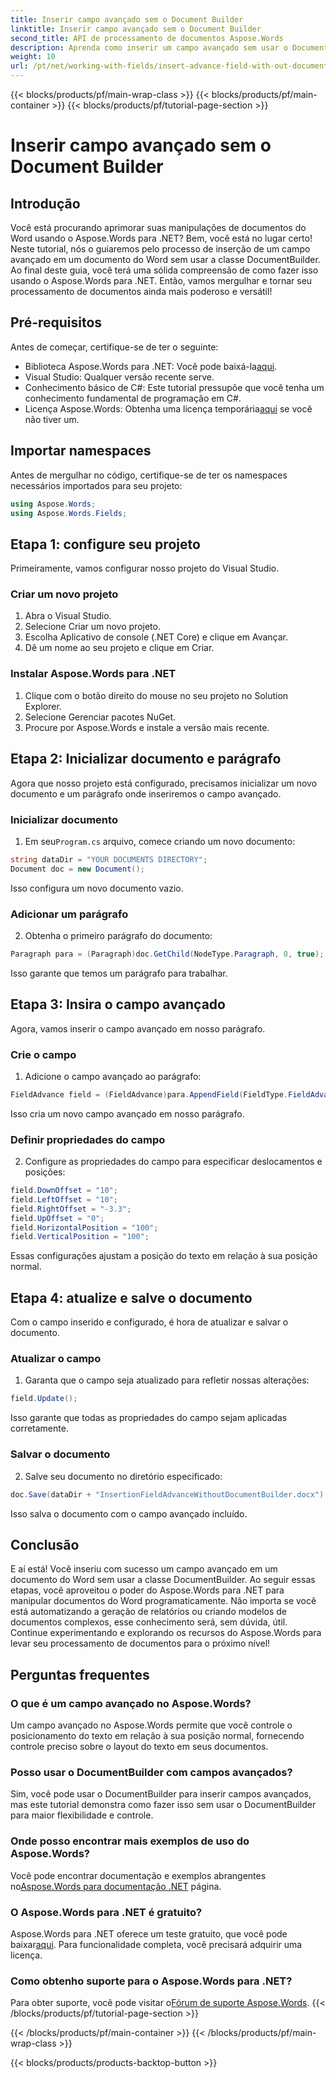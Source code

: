 ```yaml
---
title: Inserir campo avançado sem o Document Builder
linktitle: Inserir campo avançado sem o Document Builder
second_title: API de processamento de documentos Aspose.Words
description: Aprenda como inserir um campo avançado sem usar o DocumentBuilder no Aspose.Words para .NET. Siga este guia para aprimorar suas habilidades de processamento de documentos.
weight: 10
url: /pt/net/working-with-fields/insert-advance-field-with-out-document-builder/
---
```


{{< blocks/products/pf/main-wrap-class >}}
{{< blocks/products/pf/main-container >}}
{{< blocks/products/pf/tutorial-page-section >}}

# Inserir campo avançado sem o Document Builder

## Introdução

Você está procurando aprimorar suas manipulações de documentos do Word usando o Aspose.Words para .NET? Bem, você está no lugar certo! Neste tutorial, nós o guiaremos pelo processo de inserção de um campo avançado em um documento do Word sem usar a classe DocumentBuilder. Ao final deste guia, você terá uma sólida compreensão de como fazer isso usando o Aspose.Words para .NET. Então, vamos mergulhar e tornar seu processamento de documentos ainda mais poderoso e versátil!

## Pré-requisitos

Antes de começar, certifique-se de ter o seguinte:

-  Biblioteca Aspose.Words para .NET: Você pode baixá-la[aqui](https://releases.aspose.com/words/net/).
- Visual Studio: Qualquer versão recente serve.
- Conhecimento básico de C#: Este tutorial pressupõe que você tenha um conhecimento fundamental de programação em C#.
-  Licença Aspose.Words: Obtenha uma licença temporária[aqui](https://purchase.aspose.com/temporary-license/) se você não tiver um.

## Importar namespaces

Antes de mergulhar no código, certifique-se de ter os namespaces necessários importados para seu projeto:

```csharp
using Aspose.Words;
using Aspose.Words.Fields;
```

## Etapa 1: configure seu projeto

Primeiramente, vamos configurar nosso projeto do Visual Studio.

### Criar um novo projeto

1. Abra o Visual Studio.
2. Selecione Criar um novo projeto.
3. Escolha Aplicativo de console (.NET Core) e clique em Avançar.
4. Dê um nome ao seu projeto e clique em Criar.

### Instalar Aspose.Words para .NET

1. Clique com o botão direito do mouse no seu projeto no Solution Explorer.
2. Selecione Gerenciar pacotes NuGet.
3. Procure por Aspose.Words e instale a versão mais recente.

## Etapa 2: Inicializar documento e parágrafo

Agora que nosso projeto está configurado, precisamos inicializar um novo documento e um parágrafo onde inseriremos o campo avançado.

### Inicializar documento

1.  Em seu`Program.cs` arquivo, comece criando um novo documento:

```csharp
string dataDir = "YOUR DOCUMENTS DIRECTORY";
Document doc = new Document();
```

Isso configura um novo documento vazio.

### Adicionar um parágrafo

2. Obtenha o primeiro parágrafo do documento:

```csharp
Paragraph para = (Paragraph)doc.GetChild(NodeType.Paragraph, 0, true);
```

Isso garante que temos um parágrafo para trabalhar.

## Etapa 3: Insira o campo avançado

Agora, vamos inserir o campo avançado em nosso parágrafo.

### Crie o campo

1. Adicione o campo avançado ao parágrafo:

```csharp
FieldAdvance field = (FieldAdvance)para.AppendField(FieldType.FieldAdvance, false);
```

Isso cria um novo campo avançado em nosso parágrafo.

### Definir propriedades do campo

2. Configure as propriedades do campo para especificar deslocamentos e posições:

```csharp
field.DownOffset = "10";
field.LeftOffset = "10";
field.RightOffset = "-3.3";
field.UpOffset = "0";
field.HorizontalPosition = "100";
field.VerticalPosition = "100";
```

Essas configurações ajustam a posição do texto em relação à sua posição normal.

## Etapa 4: atualize e salve o documento

Com o campo inserido e configurado, é hora de atualizar e salvar o documento.

### Atualizar o campo

1. Garanta que o campo seja atualizado para refletir nossas alterações:

```csharp
field.Update();
```

Isso garante que todas as propriedades do campo sejam aplicadas corretamente.

### Salvar o documento

2. Salve seu documento no diretório especificado:

```csharp
doc.Save(dataDir + "InsertionFieldAdvanceWithoutDocumentBuilder.docx");
```

Isso salva o documento com o campo avançado incluído.

## Conclusão

E aí está! Você inseriu com sucesso um campo avançado em um documento do Word sem usar a classe DocumentBuilder. Ao seguir essas etapas, você aproveitou o poder do Aspose.Words para .NET para manipular documentos do Word programaticamente. Não importa se você está automatizando a geração de relatórios ou criando modelos de documentos complexos, esse conhecimento será, sem dúvida, útil. Continue experimentando e explorando os recursos do Aspose.Words para levar seu processamento de documentos para o próximo nível!

## Perguntas frequentes

### O que é um campo avançado no Aspose.Words?

Um campo avançado no Aspose.Words permite que você controle o posicionamento do texto em relação à sua posição normal, fornecendo controle preciso sobre o layout do texto em seus documentos.

### Posso usar o DocumentBuilder com campos avançados?

Sim, você pode usar o DocumentBuilder para inserir campos avançados, mas este tutorial demonstra como fazer isso sem usar o DocumentBuilder para maior flexibilidade e controle.

### Onde posso encontrar mais exemplos de uso do Aspose.Words?

 Você pode encontrar documentação e exemplos abrangentes no[Aspose.Words para documentação .NET](https://reference.aspose.com/words/net/) página.

### O Aspose.Words para .NET é gratuito?

 Aspose.Words para .NET oferece um teste gratuito, que você pode baixar[aqui](https://releases.aspose.com/). Para funcionalidade completa, você precisará adquirir uma licença.

### Como obtenho suporte para o Aspose.Words para .NET?

 Para obter suporte, você pode visitar o[Fórum de suporte Aspose.Words](https://forum.aspose.com/c/words/8).
{{< /blocks/products/pf/tutorial-page-section >}}

{{< /blocks/products/pf/main-container >}}
{{< /blocks/products/pf/main-wrap-class >}}

{{< blocks/products/products-backtop-button >}}
